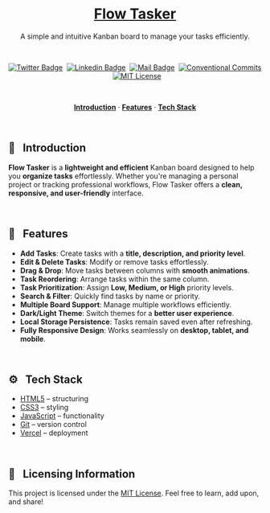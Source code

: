 <a href="https://flow-tasker.vercel.app">
  <h1 align="center">Flow Tasker</h1>
</a>

<p align="center">
  A simple and intuitive Kanban board to manage your tasks efficiently.
</p>

<br>

<div align="center">

[![Twitter Badge](https://img.shields.io/badge/-@devwithjay-1ca0f1?style=social&labelColor=red&logo=x&logoColor=black&link=https://twitter.com/devwithjay)](https://twitter.com/devwithjay)&nbsp;&nbsp;[![Linkedin Badge](https://img.shields.io/badge/@devwithjay-0e76a8)](https://www.linkedin.com/in/devwithjay/)&nbsp;&nbsp;[![Mail Badge](https://img.shields.io/badge/-hello@devwithjay.com-c0392b?style=flat&labelColor=c0392b&logo=gmail&logoColor=pink)](mailto:hello@devwithjay.com)&nbsp;&nbsp;[![Conventional Commits](https://img.shields.io/badge/Conventional%20Commits-1.0.0-%23FE5196?logo=conventionalcommits&logoColor=white)](https://conventionalcommits.org)&nbsp;&nbsp;[![MIT License](https://img.shields.io/badge/License-MIT-green.svg)](https://choosealicense.com/licenses/mit/)

</div>

<br>

<p align="center">
  <a href="#introduction"><strong>Introduction</strong></a> 
	·&nbsp;<a href="#features"><strong>Features</strong></a> 
	·&nbsp;<a href="#tech-stack"><strong>Tech Stack</strong></a>
</p>
<br>

## <a name="introduction">📌 &nbsp; Introduction</a>

**Flow Tasker** is a **lightweight and efficient** Kanban board designed to help you **organize tasks** effortlessly. Whether you're managing a personal project or tracking professional workflows, Flow Tasker offers a **clean, responsive, and user-friendly** interface.

<br>

## <a name="features">🚀 &nbsp; Features</a>

- **Add Tasks**: Create tasks with a **title, description, and priority level**.
- **Edit & Delete Tasks**: Modify or remove tasks effortlessly.
- **Drag & Drop**: Move tasks between columns with **smooth animations**.
- **Task Reordering**: Arrange tasks within the same column.
- **Task Prioritization**: Assign **Low, Medium, or High** priority levels.
- **Search & Filter**: Quickly find tasks by name or priority.
- **Multiple Board Support**: Manage multiple workflows efficiently.
- **Dark/Light Theme**: Switch themes for a **better user experience**.
- **Local Storage Persistence**: Tasks remain saved even after refreshing.
- **Fully Responsive Design**: Works seamlessly on **desktop, tablet, and mobile**.

<br>

## <a name="tech-stack">⚙️ &nbsp; Tech Stack</a>

- [HTML5](https://developer.mozilla.org/en-US/docs/Web/HTML) – structuring
- [CSS3](https://developer.mozilla.org/en-US/docs/Web/CSS) – styling
- [JavaScript](https://developer.mozilla.org/en-US/docs/Web/JavaScript) – functionality
- [Git](https://git-scm.com/) – version control
- [Vercel](https://vercel.com/) – deployment

<br>

## 🪪&nbsp;&nbsp; Licensing Information

This project is licensed under the [MIT License](./LICENSE). Feel free to learn, add upon, and share!